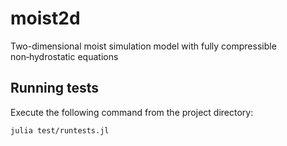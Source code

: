 # moist2d
Two-dimensional moist simulation model with fully compressible non‑hydrostatic equations

## Running tests

Execute the following command from the project directory:

```bash
julia test/runtests.jl
```
